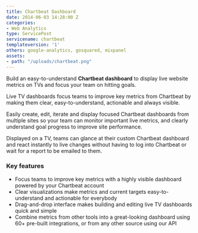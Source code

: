 ```yaml
---
title: Chartbeat Dashboard
date: 2014-06-03 14:28:00 Z
categories:
- Web Analytics
type: ServicePost
servicename: chartbeat
templateversion: '1'
others: google-analytics, gosquared, mixpanel
assets:
- path: "/uploads/chartbeat.png"
---
```


Build an easy-to-understand **Chartbeat dashboard** to display live website metrics on TVs and focus your team on hitting goals. 

Live TV dashboards focus teams to improve key metrics from Chartbeat by making them clear, easy-to-understand, actionable and always visible.

Easily create, edit, iterate and display focused Chartbeat dashboards from multiple sites so your team can monitor important live metrics, and clearly understand goal progress to improve site performance.

Displayed on a TV, teams can glance at their custom Chartbeat dashboard and react instantly to live changes without having to log into Chartbeat or wait for a report to be emailed to them. 


<div class="useful-resources widget-main__inner">
<h3>Key features</h3>
<ul class="resources-links">
<li><span>Focus teams to improve key metrics with a highly visible dashboard powered by your Chartbeat account</span></li>
<li><span>Clear visualizations make metrics and current targets easy-to-understand and actionable for everybody</span></li>
<li><span>Drag-and-drop interface makes building and editing live TV dashboards quick and simple</span></li>
<li><span>Combine metrics from other tools into a great-looking dashboard using 60+ pre-built integrations, or from any other source using our API</span></li>
</ul>
</div>
